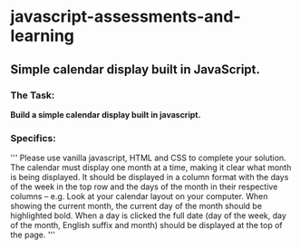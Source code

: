 # javascript-assessments-and-learning
## Simple calendar display built in JavaScript. 

### The Task: 
**Build a simple calendar display built in javascript.**
### Specifics:

'''
	Please use vanilla javascript, HTML and CSS to complete your solution.
	The calendar must display one month at a time, making it clear what month is being displayed.
	It should be displayed in a column format with the days of the week in the top row and the days of the month in their respective columns – e.g. Look at your calendar layout on your computer.
	When showing the current month, the current day of the month should be highlighted bold.
	When a day is clicked the full date (day of the week, day of the month, English suffix and month) should be displayed at the top of the page.
'''

